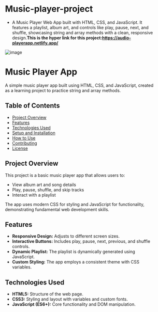 # Music-player-project
- A Music Player Web App built with HTML, CSS, and JavaScript. It features a playlist, album art, and controls like play, pause, next, and shuffle, showcasing string and array methods with a clean, responsive design.**This is the hyper link for this project:https://audio-playerapp.netlify.app/**

![image](https://github.com/user-attachments/assets/53facebc-5283-45bc-921d-f4530f4c87aa)

# Music Player App

A simple music player app built using HTML, CSS, and JavaScript, created as a learning project to practice string and array methods.

## Table of Contents
- [Project Overview](#project-overview)
- [Features](#features)
- [Technologies Used](#technologies-used)
- [Setup and Installation](#setup-and-installation)
- [How to Use](#how-to-use)
- [Contributing](#contributing)
- [License](#license)

## Project Overview

This project is a basic music player app that allows users to:
- View album art and song details
- Play, pause, shuffle, and skip tracks
- Interact with a playlist

The app uses modern CSS for styling and JavaScript for functionality, demonstrating fundamental web development skills.

## Features
- **Responsive Design:** Adjusts to different screen sizes.
- **Interactive Buttons:** Includes play, pause, next, previous, and shuffle controls.
- **Dynamic Playlist:** The playlist is dynamically generated using JavaScript.
- **Custom Styling:** The app employs a consistent theme with CSS variables.

## Technologies Used
- **HTML5:** Structure of the web page.
- **CSS3:** Styling and layout with variables and custom fonts.
- **JavaScript (ES6+):** Core functionality and DOM manipulation.




